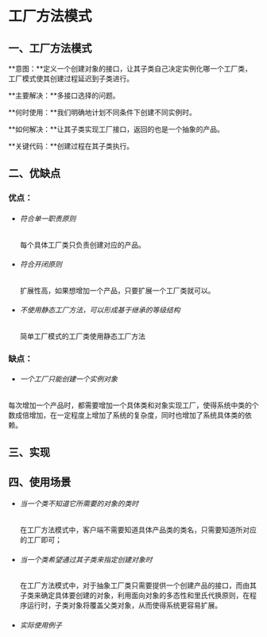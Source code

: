 # 工厂方法模式

## 一、工厂方法模式

**意图：**定义一个创建对象的接口，让其子类自己决定实例化哪一个工厂类，工厂模式使其创建过程延迟到子类进行。

**主要解决：**多接口选择的问题。

**何时使用：**我们明确地计划不同条件下创建不同实例时。

**如何解决：**让其子类实现工厂接口，返回的也是一个抽象的产品。

**关键代码：**创建过程在其子类执行。

## 二、优缺点

### 优点：

- ###### 符合单一职责原则

  每个具体工厂类只负责创建对应的产品。

- ###### 符合开闭原则

  扩展性高，如果想增加一个产品，只要扩展一个工厂类就可以。 

- ###### 不使用静态工厂方法，可以形成基于继承的等级结构

  简单工厂模式的工厂类使用静态工厂方法

### 缺点：

- ###### 一个工厂只能创建一个实例对象

每次增加一个产品时，都需要增加一个具体类和对象实现工厂，使得系统中类的个数成倍增加，在一定程度上增加了系统的复杂度，同时也增加了系统具体类的依赖。

## 三、实现



## 四、使用场景

- ###### 当一个类不知道它所需要的对象的类时

  在工厂方法模式中，客户端不需要知道具体产品类的类名，只需要知道所对应的工厂即可；

- ###### 当一个类希望通过其子类来指定创建对象时

  在工厂方法模式中，对于抽象工厂类只需要提供一个创建产品的接口，而由其子类来确定具体要创建的对象，利用面向对象的多态性和里氏代换原则，在程序运行时，子类对象将覆盖父类对象，从而使得系统更容易扩展。

- ###### 实际使用例子

  
